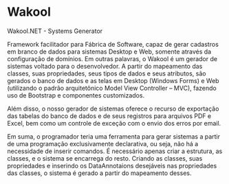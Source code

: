 # Wakool
Wakool.NET - Systems Generator

Framework facilitador para Fábrica de Software, capaz de gerar cadastros em branco de dados para sistemas Desktop e Web, somente através da configuração de domínios. Em outras palavras, o Wakool é um gerador de sistemas voltado para o desenvolvedor. A partir do mapeamento das classes, suas propriedades, seus tipos de dados e seus atributos, são gerados o banco de dados e as telas em Desktop (Windows Forms) e Web (utilizando o padrão arquitetônico Model View Controller – MVC), fazendo uso de Bootstrap e componentes customizados. 

Além disso, o nosso gerador de sistemas oferece o recurso de exportação das tabelas do banco de dados e de seus registros para arquivos PDF e Excel, bem como um controle de exceção com o envio dos erros por email.

Em suma, o programador teria uma ferramenta para gerar sistemas a partir de uma programação exclusivamente declarativa, ou seja, não há a necessidade de inserir comandos. É necessário apenas criar a estrutura, as classes, e o sistema se encarrega do resto. Criando as classes, suas propriedades e inserindo os DataAnnotaions desejáveis nas propriedades das classes, o sistema é gerado a partir do mapeamento desses.
